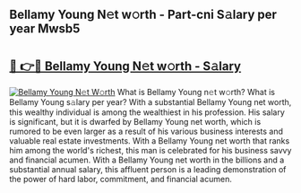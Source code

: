 ## Bellamy Young N𝚎t w𝚘rth - Part-cni S𝚊lary per year Mwsb5

# <h2><a href="http://gc1bi7.nevu.top/?p=Bellamy+Young">🔗 👉🔴 Bellamy Young N𝚎t w𝚘rth - S𝚊lary</a></h2>

[![Bellamy Young N𝚎t W𝚘rth](https://i.imgur.com/Oavwk0R.jpeg)](http://gc1bi7.nevu.top/?p=Bellamy+Young)
What is Bellamy Young n𝚎t w𝚘rth? What is Bellamy Young s𝚊lary per year?
With a substantial Bellamy Young net worth, this wealthy individual is among the wealthiest in his profession. His salary is significant, but it is dwarfed by Bellamy Young net worth, which is rumored to be even larger as a result of his various business interests and valuable real estate investments. With a Bellamy Young net worth that ranks him among the world's richest, this man is celebrated for his business savvy and financial acumen. With a Bellamy Young net worth in the billions and a substantial annual salary, this affluent person is a leading demonstration of the power of hard labor, commitment, and financial acumen.
